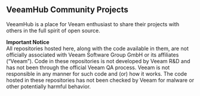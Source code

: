 ## VeeamHub Community Projects
VeeamHub is a place for Veeam enthusiast to share their projects with others in the full spirit of open source.

**Important Notice**\
All repositories hosted here, along with the code available in them, are not officially associated with Veeam Software Group GmbH or its affiliates (“Veeam”).  Code in these repositories is not developed by Veeam R&D and has not been through the official Veeam QA process.  Veeam is not responsible in any manner for such code and (or) how it works.  The code hosted in these repositories has not been checked by Veeam for malware or other potentially harmful behavior.
